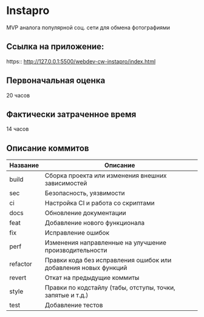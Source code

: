 # Instapro

MVP аналога популярной соц. сети для обмена фотографиями

## Ссылка на приложение:

https:: http://127.0.0.1:5500/webdev-cw-instapro/index.html

## Первоначальная оценка

20 часов

## Фактически затраченное время

14 часов

## Описание коммитов

| Название | Описание                                                        |
| -------- | --------------------------------------------------------------- |
| build    | Сборка проекта или изменения внешних зависимостей               |
| sec      | Безопасность, уязвимости                                        |
| ci       | Настройка CI и работа со скриптами                              |
| docs     | Обновление документации                                         |
| feat     | Добавление нового функционала                                   |
| fix      | Исправление ошибок                                              |
| perf     | Изменения направленные на улучшение производительности          |
| refactor | Правки кода без исправления ошибок или добавления новых функций |
| revert   | Откат на предыдущие коммиты                                     |
| style    | Правки по кодстайлу (табы, отступы, точки, запятые и т.д.)      |
| test     | Добавление тестов                                               |
